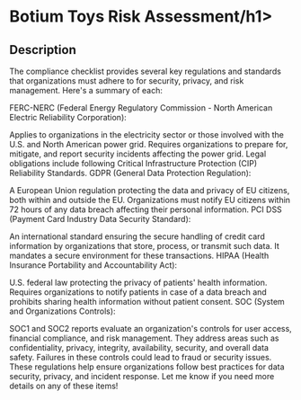 <h1>Botium Toys Risk Assessment/h1>

<h2>Description</h2>
The compliance checklist provides several key regulations and standards that organizations must adhere to for security, privacy, and risk management. Here's a summary of each:

FERC-NERC (Federal Energy Regulatory Commission - North American Electric Reliability Corporation):

Applies to organizations in the electricity sector or those involved with the U.S. and North American power grid.
Requires organizations to prepare for, mitigate, and report security incidents affecting the power grid.
Legal obligations include following Critical Infrastructure Protection (CIP) Reliability Standards.
GDPR (General Data Protection Regulation):

A European Union regulation protecting the data and privacy of EU citizens, both within and outside the EU.
Organizations must notify EU citizens within 72 hours of any data breach affecting their personal information.
PCI DSS (Payment Card Industry Data Security Standard):

An international standard ensuring the secure handling of credit card information by organizations that store, process, or transmit such data.
It mandates a secure environment for these transactions.
HIPAA (Health Insurance Portability and Accountability Act):

U.S. federal law protecting the privacy of patients' health information.
Requires organizations to notify patients in case of a data breach and prohibits sharing health information without patient consent.
SOC (System and Organizations Controls):

SOC1 and SOC2 reports evaluate an organization's controls for user access, financial compliance, and risk management.
They address areas such as confidentiality, privacy, integrity, availability, security, and overall data safety.
Failures in these controls could lead to fraud or security issues.
These regulations help ensure organizations follow best practices for data security, privacy, and incident response. Let me know if you need more details on any of these items!
<br />


